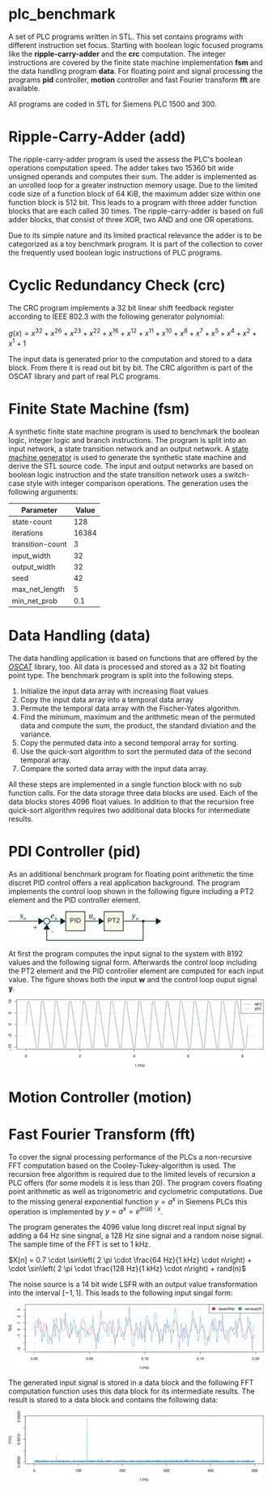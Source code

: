 # plc_benchmark

A set of PLC programs written in STL.
This set contains programs with different instruction set focus.
Starting with boolean logic focused programs like the **ripple-carry-adder**
and the **crc** computation.
The integer instructions are covered by the finite state machine implementation
**fsm** and the data handling program **data**.
For floating point and signal processing the programs **pid** controller,
**motion** controller and fast Fourier transform **fft** are available.

All programs are coded in STL for Siemens PLC 1500 and 300.

# Ripple-Carry-Adder (add)

The ripple-carry-adder program is used the assess the PLC's boolean operations
computation speed.
The adder takes two 15360 bit wide unsigned operands and computes their sum.
The adder is implemented as an unrolled loop for a greater instruction memory
usage.
Due to the limited code size of a function block of 64 KiB, the maximum adder
size within one function block is 512 bit.
This leads to a program with three adder function blocks that are each called
30 times.
The ripple-carry-adder is based on full adder blocks, that consist of three
XOR, two AND and one OR operations.

Due to its simple nature and its limited practical relevance the adder is to be
categorized as a toy benchmark program.
It is part of the collection to cover the frequently used boolean logic
instructions of PLC programs.

# Cyclic Redundancy Check (crc)

The CRC program implements a 32 bit linear shift feedback register according to
IEEE 802.3 with the following generator polynomial:

$g(x) = x^{32} + x^{26} + x^{23} + x^{22} + x^{16} + x^{12} + x^{11} + x^{10} + x^{8} + x^{7} + x^{5} + x^{4} + x^{2} + x^{1} + 1$

The input data is generated prior to the computation and stored to a data
block.
From there it is read out bit by bit.
The CRC algorithm is part of the OSCAT library and part of real PLC programs.

# Finite State Machine (fsm)

A synthetic finite state machine program is used to benchmark the boolean
logic, integer logic and branch instructions.
The program is split into an input network, a state transition network and an
output network.
A [state machine generator](https://github.com/JohannesKutning/fsm_generator)
is used to generate the synthetic state machine and derive the STL source code.
The input and output networks are based on boolean logic instruction and the
state transition network uses a switch-case style with integer comparison
operations.
The generation uses the following arguments:

| Parameter        | Value |
|------------------|-------|
| state-count      | 128   |
| iterations       | 16384 |
| transition-count | 3     |
| input_width      | 32    |
| output_width     | 32    |
| seed             | 42    |
| max_net_length   | 5     |
| min_net_prob     | 0.1   |

# Data Handling (data)

The data handling application is based on functions that are offered by the
[*OSCAT*](https://store.codesys.com/oscat-basic.html?___store=en) library, too.
All data is processed and stored as a 32 bit floating point type.
The benchmark program is split into the following steps.

 1. Initialize the input data array with increasing float values
 2. Copy the input data array into a temporal data array
 3. Permute the temporal data array with the Fischer-Yates algorithm.
 4. Find the minimum, maximum and the arithmetic mean of the permuted data and
    compute the sum, the product, the standard diviation and the variance.
 5. Copy the permuted data into a second temporal array for sorting.
 6. Use the quick-sort algorithm to sort the permuted data of the second
    temporal array.
 7. Compare the sorted data array with the input data array.

All these steps are implemented in a single function block with no sub function
calls.
For the data storage three data blocks are used.
Each of the data blocks stores 4096 float values.
In addition to that the recursion free quick-sort algorithm requires two
additional data blocks for intermediate results.

# PDI Controller (pid)

As an additional benchmark program for floating point arithmetic the time
discret PID control offers a real application background.
The program implements the control loop shown in the following figure including
a PT2 element and the PID controller element.

![PID Loop](/doc/pid_loop.png?raw=true)

At first the program computes the input signal to the system with 8192 values
and the following signal form.
Afterwards the control loop including the PT2 element and the PID controller
element are computed for each input value.
The figure shows both the input **w** and the control loop ouput signal **y**.

![PID Signals](/doc/pid_signals.png?raw=true)

# Motion Controller (motion)

# Fast Fourier Transform (fft)

To cover the signal processing performance of the PLCs a non-recursive FFT
computation based on the Cooley-Tukey-algorithm is used.
The recursion free algorithm is required due to the limited levels of recursion
a PLC offers (for some models it is less than 20).
The program covers floating point arithmetic as well as trigonometric and
cyclometric computations.
Due to the missing general exponential function $y = a^x$ in Siemens PLCs this
operation is implemented by $y = a^x = e^{ln\left(a\right) \cdot x}$.

The program generates the 4096 value long discret real input signal by adding a
64 Hz sine singnal, a 128 Hz sine signal and a random noise signal.
The sample time of the FFT is set to 1 kHz.

$X[n] = 0.7 \cdot \sin\left( 2 \pi \cdot \frac{64 Hz}{1 kHz} \cdot n\right) + \cdot \sin\left( 2 \pi \cdot \frac{128 Hz}{1 kHz} \cdot n\right) + rand(n)$

The noise source is a 14 bit wide LSFR with an output value transformation into
the interval $[-1,1]$.
This leads to the following input singal form:

![FFT Input Signal](/doc/fft_input_signal.png?raw=true)

The generated input signal is stored in a data block and the following FFT
computation function uses this data block for its intermediate results.
The result is stored to a data block and contains the following data:

![FFT Input Signal](/doc/fft_output.png?raw=true)

